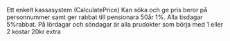 Ett enkelt kassasystem (CalculatePrice)
Kan söka och ge pris beror på personnummer
samt ger rabbat till pensionara 50år 1%. 
Alla tisdagar 5%rabbat. 
På lördagar och söndagar är alla prudokter som börja med 1 eller 2 kostar 20kr extra 
